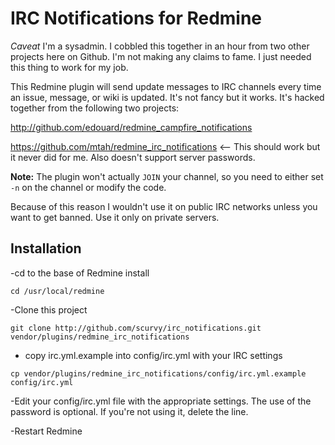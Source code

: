 IRC Notifications for Redmine
=============================

*Caveat* I'm a sysadmin. I cobbled this together in an hour from two other projects here on Github. I'm not making any claims to fame. I just needed this thing to work for my job.

This Redmine plugin will send update messages to IRC channels every time an issue, message, or wiki is updated. It's not fancy but it works. It's hacked
together from the following two projects:

http://github.com/edouard/redmine_campfire_notifications

https://github.com/mtah/redmine_irc_notifications  <-- This should work but it never did for me. Also doesn't support server passwords.

**Note:** The plugin won't actually `JOIN` your channel, so you need to either set `-n` on the channel or modify the code.

Because of this reason I wouldn't use it on public IRC networks unless you want to get banned. Use it only on private servers.

Installation
------------

-cd to the base of Redmine install

`cd /usr/local/redmine`

-Clone this project

`git clone http://github.com/scurvy/irc_notifications.git vendor/plugins/redmine_irc_notifications`

- copy irc.yml.example into config/irc.yml with your IRC settings

`cp vendor/plugins/redmine_irc_notifications/config/irc.yml.example config/irc.yml`

-Edit your config/irc.yml file with the appropriate settings. The use of the password is optional. If you're not using it, delete the line.

-Restart Redmine
